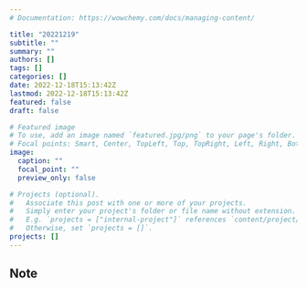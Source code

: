 ```yaml
---
# Documentation: https://wowchemy.com/docs/managing-content/

title: "20221219"
subtitle: ""
summary: ""
authors: []
tags: []
categories: []
date: 2022-12-18T15:13:42Z
lastmod: 2022-12-18T15:13:42Z
featured: false
draft: false

# Featured image
# To use, add an image named `featured.jpg/png` to your page's folder.
# Focal points: Smart, Center, TopLeft, Top, TopRight, Left, Right, BottomLeft, Bottom, BottomRight.
image:
  caption: ""
  focal_point: ""
  preview_only: false

# Projects (optional).
#   Associate this post with one or more of your projects.
#   Simply enter your project's folder or file name without extension.
#   E.g. `projects = ["internal-project"]` references `content/project/deep-learning/index.md`.
#   Otherwise, set `projects = []`.
projects: []
---
```


## Note

